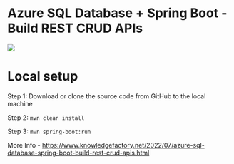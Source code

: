 # Azure SQL Database + Spring Boot - Build REST CRUD APIs

<img src="https://blogger.googleusercontent.com/img/b/R29vZ2xl/AVvXsEh-Aoq1pNJhbMqr9Bx9zVwwpJSOoxPIV8n7m4bhheXWxL3oKetXUFp4GG_w6oDuCNHn2023bRpFdT-Pfxa360t1LmJzlUe34XwXWVYw5KvocWveZMmyPlXJ2CM_YpEDgbGJYR9UMVRorLl52sdI9mnQnWjlr0wsZ_boPf5nk3QgALck6rlV-JGq-l0gdA/s501/azuresql-spring-crud.png" >

# Local setup

Step 1: Download or clone the source code from GitHub to the local machine

Step 2:  ```mvn clean install```

Step 3:  ```mvn spring-boot:run```

More Info - https://www.knowledgefactory.net/2022/07/azure-sql-database-spring-boot-build-rest-crud-apis.html




